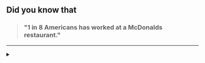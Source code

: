 ## Did you know that

<h3>
  <blockquote>
<!--START_SECTION:debris-->                                                                          
"1 in 8 Americans has worked at a McDonalds restaurant."
<!--END_SECTION:debris-->
  </blockquote>
</h3>

-----

<details>
  <summary></summary>

<img src="https://github-readme-stats.vercel.app/api?show_icons=true&hide=issues&username=ekickx"> <img src="https://github-readme-stats.vercel.app/api/top-langs/?layout=compact&username=ekickx">

</details>
